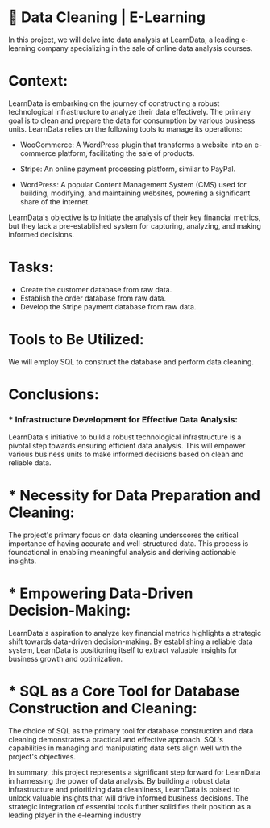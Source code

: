 # 🧽 Data Cleaning | E-Learning

In this project, we will delve into data analysis at LearnData, a leading e-learning company specializing in the sale of online data analysis courses.

# Context:

LearnData is embarking on the journey of constructing a robust technological infrastructure to analyze their data effectively. The primary goal is to clean and prepare the data for consumption by various business units. LearnData relies on the following tools to manage its operations:

* WooCommerce: A WordPress plugin that transforms a website into an e-commerce platform, facilitating the sale of products.

* Stripe: An online payment processing platform, similar to PayPal.

* WordPress: A popular Content Management System (CMS) used for building, modifying, and maintaining websites, powering a significant share of the internet.

LearnData's objective is to initiate the analysis of their key financial metrics, but they lack a pre-established system for capturing, analyzing, and making informed decisions.

# Tasks:

* Create the customer database from raw data.
* Establish the order database from raw data.
* Develop the Stripe payment database from raw data.

# Tools to Be Utilized:

We will employ SQL to construct the database and perform data cleaning.

# Conclusions:

### * Infrastructure Development for Effective Data Analysis:
LearnData's initiative to build a robust technological infrastructure is a pivotal step towards ensuring efficient data analysis. This will empower various business units to make informed decisions based on clean and reliable data.

# * Necessity for Data Preparation and Cleaning:
The project's primary focus on data cleaning underscores the critical importance of having accurate and well-structured data. This process is foundational in enabling meaningful analysis and deriving actionable insights.

# * Empowering Data-Driven Decision-Making:
LearnData's aspiration to analyze key financial metrics highlights a strategic shift towards data-driven decision-making. By establishing a reliable data system, LearnData is positioning itself to extract valuable insights for business growth and optimization.

# * SQL as a Core Tool for Database Construction and Cleaning:
The choice of SQL as the primary tool for database construction and data cleaning demonstrates a practical and effective approach. SQL's capabilities in managing and manipulating data sets align well with the project's objectives.

In summary, this project represents a significant step forward for LearnData in harnessing the power of data analysis. By building a robust data infrastructure and prioritizing data cleanliness, LearnData is poised to unlock valuable insights that will drive informed business decisions. The strategic integration of essential tools further solidifies their position as a leading player in the e-learning industry

